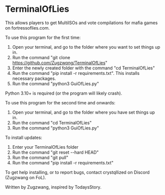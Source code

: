 # TerminalOfLies
This allows players to get MultiISOs and vote compilations for mafia games on fortressoflies.com. 

To use this program for the first time: 
  1. Open your terminal, and go to the folder where you want to set things up in.
  2. Run the command "git clone https://github.com/Zugzwqng/TerminalOfLies"
  3. Enter the newly created folder with the command "cd TerminalOfLies"
  4. Run the command "pip install -r requirements.txt". This installs necessary packages.
  5. Run the command "python3 GuiOfLies.py"

Python 3.10+ is required (or the program will likely crash).

To use this program for the second time and onwards: 
  1. Open your terminal, and go to the folder where you have set things up in.
  2. Run the command "cd TerminalOfLies"
  3. Run the command "python3 GuiOfLies.py"

To install updates:
  1. Enter your TerminalOfLies folder
  2. Run the command "git reset --hard HEAD"
  3. Run the command "git pull"
  4. Run the command "pip install -r requirements.txt"

To get help installing, or to report bugs, contact crystqllized on Discord (Zugzwang on FoL).

Written by Zugzwang, inspired by TodaysStory.
